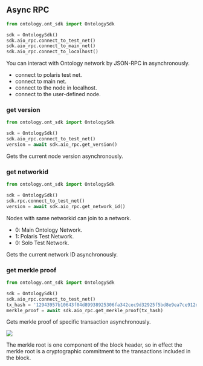 ## Async RPC

```python
from ontology.ont_sdk import OntologySdk

sdk = OntologySdk()
sdk.aio_rpc.connect_to_test_net()
sdk.aio_rpc.connect_to_main_net()
sdk.aio_rpc.connect_to_localhost()
```

You can interact with Ontology network by JSON-RPC in asynchronously.

- connect to polaris test net.
- connect to main net.
- connect to the node in localhost.
- connect to the user-defined node.

### get version

```python
from ontology.ont_sdk import OntologySdk

sdk = OntologySdk()
sdk.aio_rpc.connect_to_test_net()
version = await sdk.aio_rpc.get_version()
```

Gets the current node version asynchronously.

### get networkid

```python
from ontology.ont_sdk import OntologySdk

sdk = OntologySdk()
sdk.rpc.connect_to_test_net()
version = await sdk.aio_rpc.get_network_id()
```

<aside class="success">
Nodes with same networkid can join to a network.
<ul>
<li>0: Main Ontology Network.</li>
<li>1: Polaris Test Network.</li>
<li>0: Solo Test Network.</li>
</ul>
</aside>

Gets the current network ID asynchronously.

### get merkle proof

```python
from ontology.ont_sdk import OntologySdk

sdk = OntologySdk()
sdk.aio_rpc.connect_to_test_net()
tx_hash = '12943957b10643f04d89938925306fa342cec9d32925f5bd8e9ea7ce912d16d3'
merkle_proof = await sdk.aio_rpc.get_merkle_proof(tx_hash)
```

Gets merkle proof of specific transaction asynchronously.

![](merkle-tree.png)

<aside class="success">
The merkle root is one component of the block header, so in effect the merkle root is a cryptographic commitment to the transactions included in the block.
</aside>
